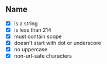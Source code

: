 ## Name

- [x] is a string
- [x] is less than 214
- [x] must contain scope
- [x] doesn't start with dot or underscore
- [x] no uppercase
- [x] non-url-safe characters